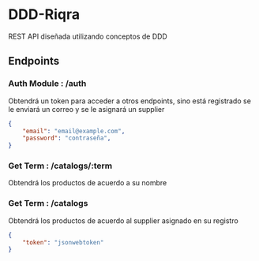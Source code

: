 # DDD-Riqra

REST API diseñada utilizando conceptos de DDD

## Endpoints
### Auth Module : /auth
Obtendrá un token para acceder a otros endpoints, sino está registrado se le enviará un correo y se le asignará un supplier
```json
{
    "email": "email@example.com",
    "password": "contraseña",
}
```
### Get Term : /catalogs/:term
Obtendrá los productos de acuerdo a su nombre

### Get Term : /catalogs
Obtendrá los productos de acuerdo al supplier asignado en su registro
```json
{
    "token": "jsonwebtoken"
}

